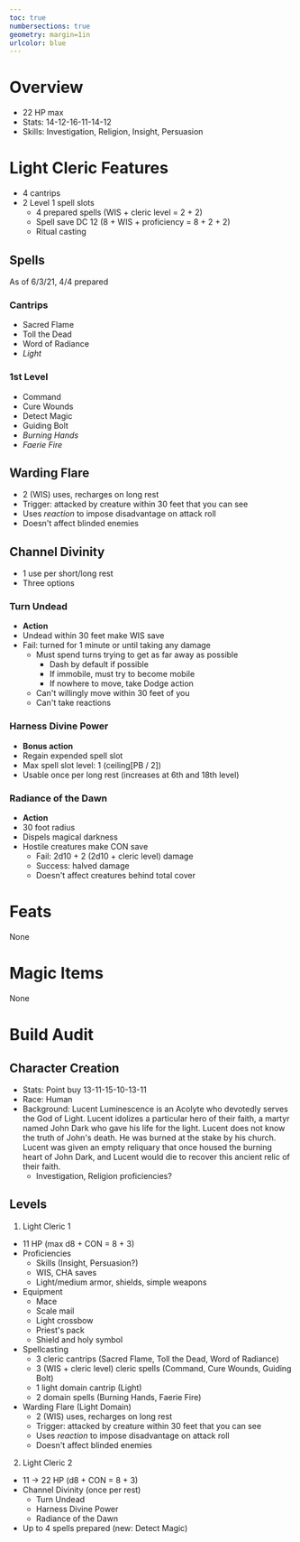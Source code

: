 ```yaml
---
toc: true
numbersections: true
geometry: margin=1in
urlcolor: blue
---
```


# Overview

- 22 HP max
- Stats: 14-12-16-11-14-12
- Skills: Investigation, Religion, Insight, Persuasion

# Light Cleric Features

- 4 cantrips
- 2 Level 1 spell slots
  - 4 prepared spells (WIS + cleric level = 2 + 2)
  - Spell save DC 12 (8 + WIS + proficiency = 8 + 2 + 2)
  - Ritual casting

## Spells

As of 6/3/21, 4/4 prepared

### Cantrips

- Sacred Flame
- Toll the Dead
- Word of Radiance
- *Light*

### 1st Level

- Command
- Cure Wounds
- Detect Magic
- Guiding Bolt
- *Burning Hands*
- *Faerie Fire*

## Warding Flare

- 2 (WIS) uses, recharges on long rest
- Trigger: attacked by creature within 30 feet that you can see
- Uses *reaction* to impose disadvantage on attack roll
- Doesn't affect blinded enemies

## Channel Divinity

- 1 use per short/long rest
- Three options

### Turn Undead

- **Action**
- Undead within 30 feet make WIS save
- Fail: turned for 1 minute or until taking any damage
  - Must spend turns trying to get as far away as possible
    - Dash by default if possible
    - If immobile, must try to become mobile
    - If nowhere to move, take Dodge action
  - Can't willingly move within 30 feet of you
  - Can't take reactions

### Harness Divine Power

- **Bonus action**
- Regain expended spell slot
- Max spell slot level: 1 (ceiling[PB / 2])
- Usable once per long rest (increases at 6th and 18th level)

### Radiance of the Dawn

- **Action**
- 30 foot radius
- Dispels magical darkness
- Hostile creatures make CON save
  - Fail: 2d10 + 2 (2d10 + cleric level) damage
  - Success: halved damage
  - Doesn't affect creatures behind total cover

# Feats

None

# Magic Items

None

# Build Audit

## Character Creation

- Stats: Point buy 13-11-15-10-13-11
- Race: Human
- Background: Lucent Luminescence is an Acolyte who devotedly serves the God of Light.  Lucent idolizes a particular hero of their faith, a martyr named John Dark who gave his life for the light.  Lucent does not know the truth of John's death.  He was burned at the stake by his church.  Lucent was given an empty reliquary that once housed the burning heart of John Dark, and Lucent would die to recover this ancient relic of their faith.  
  - Investigation, Religion proficiencies?

## Levels

1. Light Cleric 1
  - 11 HP (max d8 + CON = 8 + 3)
  - Proficiencies
    - Skills (Insight, Persuasion?)
    - WIS, CHA saves
    - Light/medium armor, shields, simple weapons
  - Equipment
    - Mace
    - Scale mail
    - Light crossbow
    - Priest's pack
    - Shield and holy symbol
  - Spellcasting
    - 3 cleric cantrips (Sacred Flame, Toll the Dead, Word of Radiance)
    - 3 (WIS + cleric level) cleric spells (Command, Cure Wounds, Guiding Bolt)
    - 1 light domain cantrip (Light)
    - 2 domain spells (Burning Hands, Faerie Fire)
  - Warding Flare (Light Domain)
    - 2 (WIS) uses, recharges on long rest
    - Trigger: attacked by creature within 30 feet that you can see
    - Uses *reaction* to impose disadvantage on attack roll
    - Doesn't affect blinded enemies

2. Light Cleric 2
  - 11 -> 22 HP (d8 + CON = 8 + 3)
  - Channel Divinity (once per rest)
    - Turn Undead
    - Harness Divine Power
    - Radiance of the Dawn
  - Up to 4 spells prepared (new: Detect Magic)


